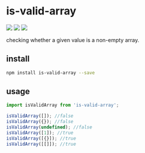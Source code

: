 # is-valid-array

<p>
  <img src="https://img.shields.io/npm/v/is-valid-array.svg">
  <img src="https://img.shields.io/npm/l/is-valid-array.svg" />
  <img src="https://img.shields.io/bundlephobia/min/is-valid-array/0.1.0.svg" />
</p>

checking whether a given value is a non-empty array.

## install

```bash
npm install is-valid-array --save
```

## usage

```jsx
import isValidArray from 'is-valid-array';

isValidArray([]); //false
isValidArray({}); //false
isValidArray(undefined); //false
isValidArray([1]); //true
isValidArray([{}]); //true
isValidArray([[]]); //true
```
